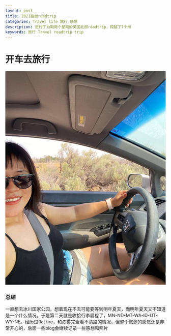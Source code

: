 ```yaml
---
layout: post
title: 2021独自roadtrip
categories: Travel life 旅行 感想
description: 进行了为期两个星期的美国北部roadtrip，跨越了7个州
keywords: 旅行 Travel roadtrip trip
---
```


# 开车去旅行

![roadtrip](/images/blog/carnme.jpg)


### 总结
一直想去冰川国家公园，想着现在不去可能要等到明年夏天，而明年夏天又不知道是一个什么情况，于是第二天就是收拾行李启程了，MN-ND-MT-WA-ID-UT-WY-NE。经历过flat tire，和浓雾完全看不清路的情况，但整个旅途的感觉还是非常开心的，后面一些blog会继续记录一些感想和照片




